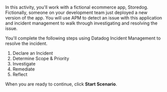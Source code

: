 In this activity, you'll work with a fictional ecommerce app, Storedog. Fictionally, someone on your development team just deployed a new version of the app. You will use APM to detect an issue with this application and incident management to walk through investigating and resolving the issue.

You'll complete the following steps using Datadog Incident Management to resolve the incident.

1. Declare an Incident
2. Determine Scope & Priority
3. Investigate
4. Remediate 
5. Reflect

When you are ready to continue, click **Start Scenario**.